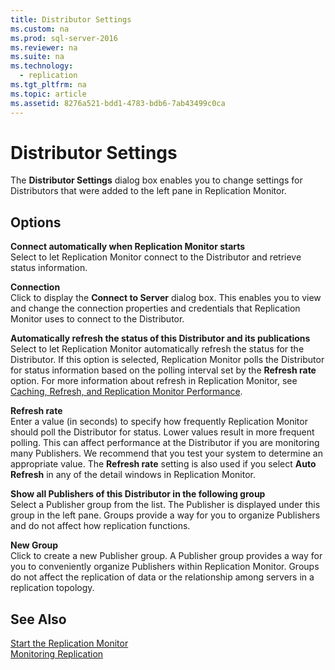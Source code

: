 ```yaml
---
title: Distributor Settings
ms.custom: na
ms.prod: sql-server-2016
ms.reviewer: na
ms.suite: na
ms.technology: 
  - replication
ms.tgt_pltfrm: na
ms.topic: article
ms.assetid: 8276a521-bdd1-4783-bdb6-7ab43499c0ca
---
```

# Distributor Settings
  The **Distributor Settings** dialog box enables you to change settings for Distributors that were added to the left pane in Replication Monitor.  
  
## Options  
 **Connect automatically when Replication Monitor starts**  
 Select to let Replication Monitor connect to the Distributor and retrieve status information.  
  
 **Connection**  
 Click to display the **Connect to Server** dialog box. This enables you to view and change the connection properties and credentials that Replication Monitor uses to connect to the Distributor.  
  
 **Automatically refresh the status of this Distributor and its publications**  
 Select to let Replication Monitor automatically refresh the status for the Distributor. If this option is selected, Replication Monitor polls the Distributor for status information based on the polling interval set by the **Refresh rate** option. For more information about refresh in Replication Monitor, see [Caching, Refresh, and Replication Monitor Performance](../../Topics/TopicNameNotContainA/Caching--Refresh--and-Replication-Monitor-Performance.md).  
  
 **Refresh rate**  
 Enter a value (in seconds) to specify how frequently Replication Monitor should poll the Distributor for status. Lower values result in more frequent polling. This can affect performance at the Distributor if you are monitoring many Publishers. We recommend that you test your system to determine an appropriate value. The **Refresh rate** setting is also used if you select **Auto Refresh** in any of the detail windows in Replication Monitor.  
  
 **Show all Publishers of this Distributor in the following group**  
 Select a Publisher group from the list. The Publisher is displayed under this group in the left pane. Groups provide a way for you to organize Publishers and do not affect how replication functions.  
  
 **New Group**  
 Click to create a new Publisher group. A Publisher group provides a way for you to conveniently organize Publishers within Replication Monitor. Groups do not affect the replication of data or the relationship among servers in a replication topology.  
  
## See Also  
 [Start the Replication Monitor](../../Topics/TopicNameNotContainA/Start-the-Replication-Monitor.md)   
 [Monitoring Replication](../../Topics/TopicNameNotContainA/Monitoring-Replication.md)  
  
  